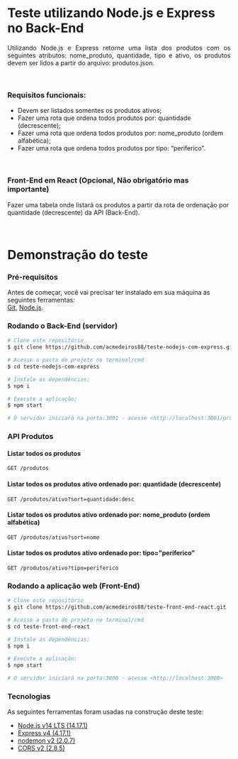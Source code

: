 # Teste utilizando Node.js e Express no Back-End

<p align="justify">Utilizando Node.js e Express retorne uma lista dos produtos com os seguintes
atributos: nome_produto, quantidade, tipo e ativo, os produtos devem ser lidos a
partir do arquivo: produtos.json.</p>
<br/>

### Requisitos funcionais:
- Devem ser listados somentes os produtos ativos;
- Fazer uma rota que ordena todos produtos por: quantidade (decrescente);
- Fazer uma rota que ordena todos produtos por: nome_produto (ordem alfabética);
- Fazer uma rota que ordena todos produtos por tipo: “periferico”.
<br/>

### Front-End em React (Opcional, Não obrigatório mas importante)

<p>Fazer uma tabela onde listará os produtos a partir da rota de ordenação por quantidade (decrescente) da API (Back-End).</p>
<br/>

# Demonstração do teste

### Pré-requisitos

Antes de começar, você vai precisar ter instalado em sua máquina as seguintes ferramentas:  
[Git](https://git-scm.com), [Node.js](https://nodejs.org/en/).

### Rodando o Back-End (servidor)

```bash
# Clone este repositório
$ git clone https://github.com/acmedeiros88/teste-nodejs-com-express.git

# Acesse a pasta do projeto no terminal/cmd
$ cd teste-nodejs-com-express

# Instale as dependências;
$ npm i

# Execute a aplicação;
$ npm start

# O servidor iniciará na porta:3001 - acesse <http://localhost:3001/produtos>  
```

### API Produtos

#### Listar todos os produtos
```
GET /produtos
```

#### Listar todos os produtos ativo ordenado por: quantidade (decrescente)
```
GET /produtos/ativo?sort=quantidade:desc
```

#### Listar todos os produtos ativo ordenado por: nome_produto (ordem alfabética)
```
GET /produtos/ativo?sort=nome
```

#### Listar todos os produtos ativo ordenado por: tipo="periferico"
```
GET /produtos/ativo?tipo=periferico
```

### Rodando a aplicação web (Front-End)

```bash
# Clone este repositório
$ git clone https://github.com/acmedeiros88/teste-front-end-react.git

# Acesse a pasta do projeto no terminal/cmd
$ cd teste-front-end-react

# Instale as dependências;
$ npm i

# Execute a aplicação;
$ npm start

# O servidor iniciará na porta:3000 - acesse <http://localhost:3000>  
```

### Tecnologias

As seguintes ferramentas foram usadas na construção deste teste:

- [Node.js v14 LTS (14.17.1)](https://nodejs.org/en/)
- [Express v4 (4.17.1)](https://expressjs.com/)
- [nodemon v2 (2.0.7)](https://npmjs.com/package/nodemon)
- [CORS v2 (2.8.5)](https://expressjs.com/en/resources/middleware/cors.html)
